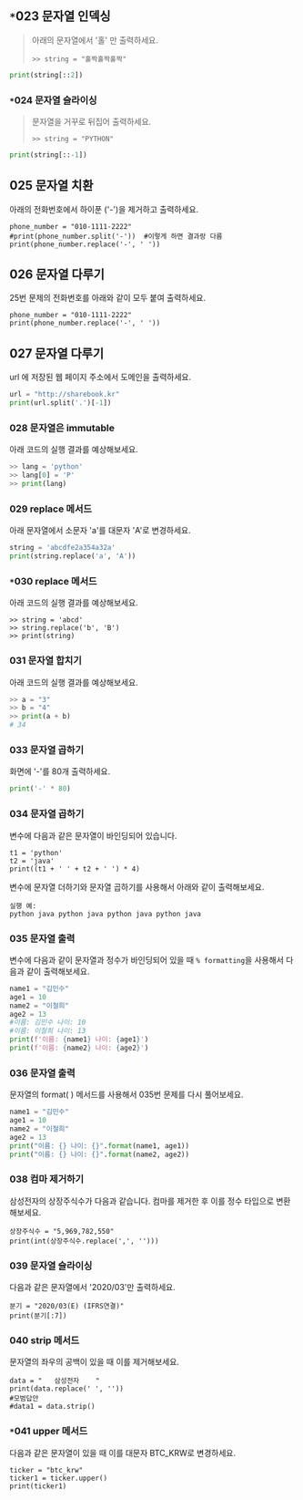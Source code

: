 ## `*`023 문자열 인덱싱

> 아래의 문자열에서 '홀' 만 출력하세요.
>
> ```
> >> string = "홀짝홀짝홀짝"
> ```

```python
print(string[::2])
```

### `*`024 문자열 슬라이싱

> 문자열을 거꾸로 뒤집어 출력하세요.
>
> ```
> >> string = "PYTHON"
> ```

```python
print(string[::-1])
```



## 025 문자열 치환

아래의 전화번호에서 하이푼 ('-')을 제거하고 출력하세요.

```
phone_number = "010-1111-2222"
#print(phone_number.split('-'))  #이렇게 하면 결과랑 다름
print(phone_number.replace('-', ' '))
```



## 026 문자열 다루기

25번 문제의 전화번호를 아래와 같이 모두 붙여 출력하세요.

```
phone_number = "010-1111-2222"
print(phone_number.replace('-', ' '))
```



## 027 문자열 다루기


url 에 저장된 웹 페이지 주소에서 도메인을 출력하세요.

```python
url = "http://sharebook.kr"
print(url.split('.')[-1])
```



### 028 문자열은 immutable

아래 코드의 실행 결과를 예상해보세요.

```python
>> lang = 'python'
>> lang[0] = 'P'
>> print(lang)


```



### 029 replace 메서드

아래 문자열에서 소문자 'a'를 대문자 'A'로 변경하세요.

```python
string = 'abcdfe2a354a32a'
print(string.replace('a', 'A'))
```



### `*`030 replace 메서드

아래 코드의 실행 결과를 예상해보세요.

```
>> string = 'abcd'
>> string.replace('b', 'B')
>> print(string)
```



### 031 문자열 합치기

아래 코드의 실행 결과를 예상해보세요.

```python
>> a = "3"
>> b = "4"
>> print(a + b)
# 34
```



### 033 문자열 곱하기

화면에 '-'를 80개 출력하세요.

```python
print('-' * 80)
```



### 034 문자열 곱하기

변수에 다음과 같은 문자열이 바인딩되어 있습니다.

```
t1 = 'python'
t2 = 'java'
print((t1 + ' ' + t2 + ' ') * 4)
```

변수에 문자열 더하기와 문자열 곱하기를 사용해서 아래와 같이 출력해보세요.

```
실행 예:
python java python java python java python java
```



### 035 문자열 출력

변수에 다음과 같이 문자열과 정수가 바인딩되어 있을 때 `% formatting`을 사용해서 다음과 같이 출력해보세요.

```python
name1 = "김민수" 
age1 = 10
name2 = "이철희"
age2 = 13
#이름: 김민수 나이: 10
#이름: 이철희 나이: 13
print(f'이름: {name1} 나이: {age1}') 
print(f'이름: {name2} 나이: {age2}') 
```



### 036 문자열 출력

문자열의 format( ) 메서드를 사용해서 035번 문제를 다시 풀어보세요.

```python
name1 = "김민수" 
age1 = 10
name2 = "이철희"
age2 = 13
print("이름: {} 나이: {}".format(name1, age1))
print("이름: {} 나이: {}".format(name2, age2))
```



### 038 컴마 제거하기

삼성전자의 상장주식수가 다음과 같습니다. 컴마를 제거한 후 이를 정수 타입으로 변환해보세요.

```
상장주식수 = "5,969,782,550"
print(int(상장주식수.replace(',', '')))
```



### 039 문자열 슬라이싱

다음과 같은 문자열에서 '2020/03'만 출력하세요.

```
분기 = "2020/03(E) (IFRS연결)"
print(분기[:7])
```



### 040 strip 메서드

문자열의 좌우의 공백이 있을 때 이를 제거해보세요.

```
data = "   삼성전자    "
print(data.replace(' ', ''))
#모범답안
#data1 = data.strip()
```



### `*`041 upper 메서드

다음과 같은 문자열이 있을 때 이를 대문자 BTC_KRW로 변경하세요.

```
ticker = "btc_krw"
ticker1 = ticker.upper()
print(ticker1)
```
